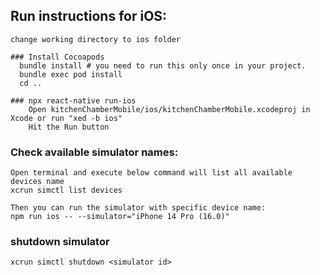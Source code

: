 ## Run instructions for iOS:
    change working directory to ios folder

    ### Install Cocoapods
      bundle install # you need to run this only once in your project.
      bundle exec pod install
      cd ..
    
    ### npx react-native run-ios
        Open kitchenChamberMobile/ios/kitchenChamberMobile.xcodeproj in Xcode or run "xed -b ios"
        Hit the Run button

### Check available simulator names:
    Open terminal and execute below command will list all available devices name
    xcrun simctl list devices

    Then you can run the simulator with specific device name:
    npm run ios -- --simulator="iPhone 14 Pro (16.0)"


### shutdown simulator
    xcrun simctl shutdown <simulator id>

